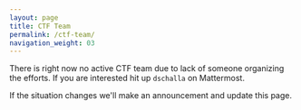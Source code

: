 ```yaml
---
layout: page
title: CTF Team
permalink: /ctf-team/
navigation_weight: 03
---
```


There is right now no active CTF team due to lack of someone organizing the efforts.
If you are interested hit up `dschalla` on Mattermost.

If the situation changes we'll make an announcement and update this page.
